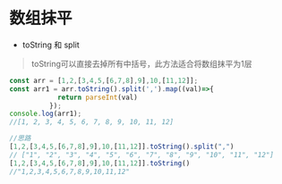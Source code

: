 # 数组抹平

- toString 和 split
> toString可以直接去掉所有中括号，此方法适合将数组抹平为1层

```javascript
const arr = [1,2,[3,4,5,[6,7,8],9],10,[11,12]];
const arr1 = arr.toString().split(',').map((val)=>{
            return parseInt(val)
          });
console.log(arr1);
//[1, 2, 3, 4, 5, 6, 7, 8, 9, 10, 11, 12]

//思路
[1,2,[3,4,5,[6,7,8],9],10,[11,12]].toString().split(",")
// ["1", "2", "3", "4", "5", "6", "7", "8", "9", "10", "11", "12"]
[1,2,[3,4,5,[6,7,8],9],10,[11,12]].toString()
//"1,2,3,4,5,6,7,8,9,10,11,12"
```